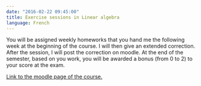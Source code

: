 ```yaml
---
date: "2016-02-22 09:45:00"
title: Exercise sessions in Linear algebra
language: French
---
```

You will be assigned weekly homeworks that you hand me the following week at the beginning of the course.
I will then give an extended correction.
After the session, I will post the correction on moodle.
At the end of the semester, based on you work, you will be awarded a bonus (from 0 to 2) to your score at the exam.

[Link to the moodle page of the course.](https://moodle.fstc.uni.lu/course/view.php?id=699)
